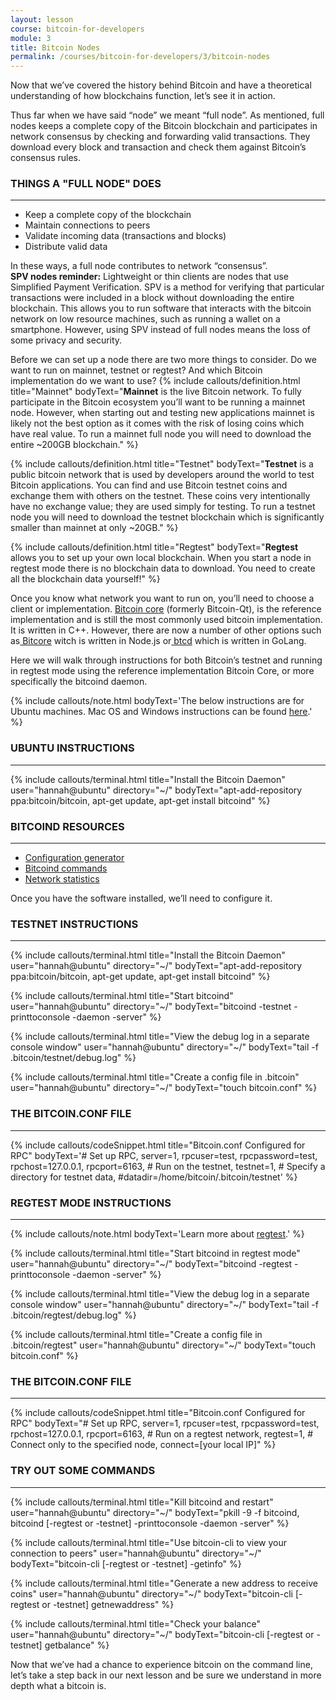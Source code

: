 ```yaml
---
layout: lesson
course: bitcoin-for-developers
module: 3
title: Bitcoin Nodes
permalink: /courses/bitcoin-for-developers/3/bitcoin-nodes
---
```


<span class="openingParagraph">Now that we’ve covered the history behind Bitcoin and have a theoretical understanding of how blockchains function, let’s see it in action.</span>

Thus far when we have said “node” we meant “full node”. As mentioned, full nodes keeps a complete copy of the Bitcoin blockchain and participates in network consensus by checking and forwarding valid transactions. They download every block and transaction and check them against Bitcoin’s consensus rules.

<h3>THINGS A "FULL NODE" DOES</h3>

<hr />

<ul>
 	<li>Keep a complete copy of the blockchain</li>
 	<li>Maintain connections to peers</li>
 	<li>Validate incoming data (transactions and blocks)</li>
 	<li>Distribute valid data</li>
</ul>
In these ways, a full node contributes to network “consensus”.
<div class="tealCallout"><b>SPV nodes reminder:</b> Lightweight or thin clients are nodes that use Simplified Payment Verification. SPV is a method for verifying that particular transactions were included in a block without downloading the entire blockchain. This allows you to run software that interacts with the bitcoin network on low resource machines, such as running a wallet on a smartphone. However, using SPV instead of full nodes means the loss of some privacy and security.</div>

Before we can set up a node there are two more things to consider. Do we want to run on mainnet, testnet or regtest? And which Bitcoin implementation do we want to use?
{% include callouts/definition.html
	title="Mainnet"
	bodyText="<b>Mainnet</b> is the live Bitcoin network. To fully participate in the Bitcoin ecosystem you’ll want to be running a mainnet node. However, when starting out and testing new applications mainnet is likely not the best option as it comes with the risk of losing coins which have real value. To run a mainnet full node you will need to download the entire ~200GB blockchain."
%}

{% include callouts/definition.html
	title="Testnet"
	bodyText="<b>Testnet</b> is a public bitcoin network that is used by developers around the world to test Bitcoin applications. You can find and use Bitcoin testnet coins and exchange them with others on the testnet. These coins very intentionally have no exchange value; they are used simply for testing. To run a testnet node you will need to download the testnet blockchain which is significantly smaller than mainnet at only ~20GB."
%}

{% include callouts/definition.html
	title="Regtest"
	bodyText="<b>Regtest</b> allows you to set up your own local blockchain. When you start a node in regtest mode there is no blockchain data to download. You need to create all the blockchain data yourself!"
%}

Once you know what network you want to run on, you’ll need to choose a client or implementation. <a href="https://github.com/bitcoin/bitcoin" target="_blank" rel="noopener noreferrer">Bitcoin core</a> (formerly Bitcoin-Qt), is the reference implementation and is still the most commonly used bitcoin implementation. It is written in C++. However, there are now a number of other options such as<a href="https://github.com/bitpay/bitcore/" target="_blank" rel="noopener noreferrer"> Bitcore</a> witch is written in Node.js or<a href="https://github.com/btcsuite/btcd" target="_blank" rel="noopener noreferrer"> btcd</a> which is written in GoLang.

Here we will walk through instructions for both Bitcoin’s testnet and running in regtest mode using the reference implementation Bitcoin Core, or more specifically the bitcoind daemon.

{% include callouts/note.html
	bodyText='The below instructions are for Ubuntu machines. Mac OS and Windows instructions can be found <a href="https://bitcoin.org/en/full-node"> here</a>.'
%}

<h3>UBUNTU INSTRUCTIONS</h3>

<hr />

{% include callouts/terminal.html
	title="Install the Bitcoin Daemon"
	user="hannah@ubuntu"
	directory="~/"
	bodyText="apt-add-repository ppa:bitcoin/bitcoin, apt-get update, apt-get install bitcoind"
%}     

<h3>BITCOIND RESOURCES</h3>

<hr />

<ul>
 	<li><a href="https://jlopp.github.io/bitcoin-core-config-generator/" target="_blank" rel="noopener noreferrer">Configuration generator</a></li>
 	<li><a href="https://en.bitcoin.it/wiki/Running_Bitcoin" target="_blank" rel="noopener noreferrer">Bitcoind commands</a></li>
 	<li><a href="https://coin.dance/nodes" target="_blank" rel="noopener noreferrer">Network statistics</a></li>
</ul>
Once you have the software installed, we’ll need to configure it.
<h3>TESTNET INSTRUCTIONS</h3>

<hr />

{% include callouts/terminal.html
	title="Install the Bitcoin Daemon"
	user="hannah@ubuntu"
	directory="~/"
	bodyText="apt-add-repository ppa:bitcoin/bitcoin, apt-get update, apt-get install bitcoind"
%}     


{% include callouts/terminal.html
	title="Start bitcoind"
	user="hannah@ubuntu"
	directory="~/"
	bodyText="bitcoind -testnet -printtoconsole -daemon -server"
%}     

{% include callouts/terminal.html
	title="View the debug log in a separate console window"
	user="hannah@ubuntu"
	directory="~/"
	bodyText="tail -f .bitcoin/testnet/debug.log"
%}     

{% include callouts/terminal.html
	title="Create a config file in .bitcoin"
	user="hannah@ubuntu"
	directory="~/"
	bodyText="touch bitcoin.conf"
%}     

<h3>THE BITCOIN.CONF FILE</h3>

<hr />

{% include callouts/codeSnippet.html
	title="Bitcoin.conf Configured for RPC"
	bodyText='# Set up RPC, server=1, rpcuser=test, rpcpassword=test, rpchost=127.0.0.1, rpcport=6163, # Run on the testnet, testnet=1, # Specify a directory for testnet data, #datadir=/home/bitcoin/.bitcoin/testnet'
%}

<h3>REGTEST MODE INSTRUCTIONS</h3>

<hr />

{% include callouts/note.html
	bodyText='Learn more about <a href="https://bitcoin.org/en/developer-examples#regtest-mode" target="_blank" rel="noopener noreferrer"> regtest</a>.'
%}

{% include callouts/terminal.html
	title="Start bitcoind in regtest mode"
	user="hannah@ubuntu"
	directory="~/"
	bodyText="bitcoind -regtest -printtoconsole -daemon -server"
%}     

{% include callouts/terminal.html
	title="View the debug log in a separate console window"
	user="hannah@ubuntu"
	directory="~/"
	bodyText="tail -f .bitcoin/regtest/debug.log"
%}     

{% include callouts/terminal.html
	title="Create a config file in .bitcoin/regtest"
	user="hannah@ubuntu"
	directory="~/"
	bodyText="touch bitcoin.conf"
%}     

<h3>THE BITCOIN.CONF FILE</h3>
<hr />

{% include callouts/codeSnippet.html
	title="Bitcoin.conf Configured for RPC"
	bodyText="# Set up RPC, server=1, rpcuser=test, rpcpassword=test, rpchost=127.0.0.1, rpcport=6163, # Run on a regtest network, regtest=1, # Connect only to the specified node, connect=[your local IP]"
%}

<h3>TRY OUT SOME COMMANDS</h3>

<hr />
{% include callouts/terminal.html
	title="Kill bitcoind and restart"
	user="hannah@ubuntu"
	directory="~/"
	bodyText="pkill -9 -f bitcoind, bitcoind [-regtest or -testnet] -printtoconsole -daemon -server"
%}     

{% include callouts/terminal.html
	title="Use bitcoin-cli to view your connection to peers"
	user="hannah@ubuntu"
	directory="~/"
	bodyText="bitcoin-cli [-regtest or -testnet] -getinfo"
%}     

{% include callouts/terminal.html
	title="Generate a new address to receive coins"
	user="hannah@ubuntu"
	directory="~/"
	bodyText="bitcoin-cli [-regtest or -testnet] getnewaddress"
%}     

{% include callouts/terminal.html
	title="Check your balance"
	user="hannah@ubuntu"
	directory="~/"
	bodyText="bitcoin-cli [-regtest or -testnet] getbalance"
%}     

Now that we’ve had a chance to experience bitcoin on the command line, let’s take a step back in our next lesson and be sure we understand in more depth what a bitcoin is.

